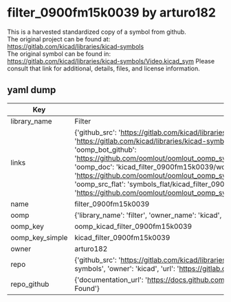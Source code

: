 # filter_0900fm15k0039 by arturo182  
This is a harvested standardized copy of a symbol from github.  
The original project can be found at:  
https://gitlab.com/kicad/libraries/kicad-symbols  
The original symbol can be found in:
https://gitlab.com/kicad/libraries/kicad-symbols/Video.kicad_sym
Please consult that link for additional, details, files, and license information.  
## yaml dump  
| Key | Value |  
| --- | --- |  
| library_name | Filter |  
| links | {'github_src': 'https://gitlab.com/kicad/libraries/kicad-symbols/Video.kicad_sym', 'github_src_repo': 'https://gitlab.com/kicad/libraries/kicad-symbols', 'oomp_bot': 'kicad_filter_0900fm15k0039/working', 'oomp_bot_github': 'https://github.com/oomlout/oomlout_oomp_symbol_bot/tree/main/kicad_filter_0900fm15k0039/working', 'oomp_doc': 'kicad_filter_0900fm15k0039/working', 'oomp_doc_github': 'https://github.com/oomlout/oomlout_oomp_symbol_doc/tree/main/kicad_filter_0900fm15k0039/working', 'oomp_src_flat': 'symbols_flat/kicad_filter_0900fm15k0039/working', 'oomp_src_flat_github': 'https://github.com/oomlout/oomlout_oomp_symbol_src/tree/main/kicad_filter_0900fm15k0039/working'} |  
| name | filter_0900fm15k0039 |  
| oomp | {'library_name': 'filter', 'owner_name': 'kicad', 'symbol_name': 'filter_0900fm15k0039'} |  
| oomp_key | oomp_kicad_filter_0900fm15k0039 |  
| oomp_key_simple | kicad_filter_0900fm15k0039 |  
| owner | arturo182 |  
| repo | {'github_src': 'https://gitlab.com/kicad/libraries/kicad-symbols/Video.kicad_sym', 'name': 'libraries/kicad-symbols', 'owner': 'kicad', 'url': 'https://gitlab.com/kicad/libraries/kicad-symbols'} |  
| repo_github | {'documentation_url': 'https://docs.github.com/rest/repos/repos#get-a-repository', 'message': 'Not Found'} |  

